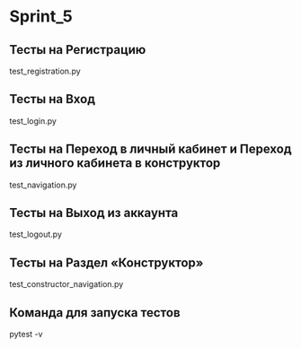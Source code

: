 # Sprint_5

## Тесты на Регистрацию
test_registration.py

## Тесты на Вход 
test_login.py

## Тесты на Переход в личный кабинет и Переход из личного кабинета в конструктор 
test_navigation.py

## Тесты на Выход из аккаунта
test_logout.py

## Тесты на Раздел «Конструктор»
test_constructor_navigation.py

## Команда для запуска тестов
pytest -v